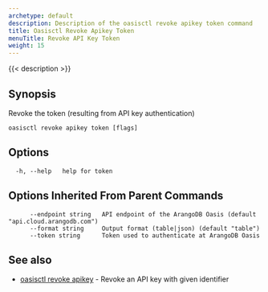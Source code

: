 ```yaml
---
archetype: default
description: Description of the oasisctl revoke apikey token command
title: Oasisctl Revoke Apikey Token
menuTitle: Revoke API Key Token
weight: 15
---
```

{{< description >}}
## Synopsis
Revoke the token (resulting from API key authentication)

```
oasisctl revoke apikey token [flags]
```

## Options
```
  -h, --help   help for token
```

## Options Inherited From Parent Commands
```
      --endpoint string   API endpoint of the ArangoDB Oasis (default "api.cloud.arangodb.com")
      --format string     Output format (table|json) (default "table")
      --token string      Token used to authenticate at ArangoDB Oasis
```

## See also
* [oasisctl revoke apikey](revoke-apikey.md)	 - Revoke an API key with given identifier

